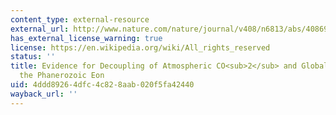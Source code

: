 ```yaml
---
content_type: external-resource
external_url: http://www.nature.com/nature/journal/v408/n6813/abs/408698a0.html
has_external_license_warning: true
license: https://en.wikipedia.org/wiki/All_rights_reserved
status: ''
title: Evidence for Decoupling of Atmospheric CO<sub>2</sub> and Global Climate during
  the Phanerozoic Eon
uid: 4ddd8926-4dfc-4c82-8aab-020f5fa42440
wayback_url: ''
---
```

